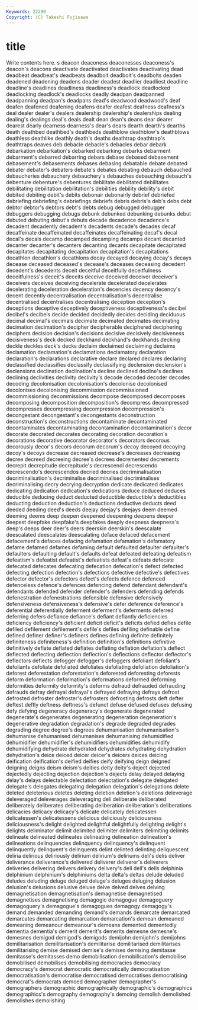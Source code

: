 ```yaml
---
Keywords: 22290 
Copyright: (C) Takeshi Fujisawa
---
```


# title

Write contents here.
s deacon deaconess
deaconesses deaconess's deacon's deacons deactivate deactivated deactivates deactivating dead deadbeat
deadbeat's deadbeats deadbolt deadbolt's deadbolts deaden deadened deadening deadens deader
deadest deadlier deadliest deadline deadline's deadlines deadliness deadliness's deadlock deadlocked
deadlocking deadlock's deadlocks deadly deadpan deadpanned deadpanning deadpan's deadpans dead's
deadwood deadwood's deaf deafen deafened deafening deafens deafer deafest deafness
deafness's deal dealer dealer's dealers dealership dealership's dealerships dealing dealing's
dealings deal's deals dealt dean dean's deans dear dearer dearest
dearly dearness dearness's dear's dears dearth dearth's dearths death deathbed
deathbed's deathbeds deathblow deathblow's deathblows deathless deathlike deathly death's deaths
deathtrap deathtrap's deathtraps deaves deb debacle debacle's debacles debar debark
debarkation debarkation's debarked debarking debarks debarment debarment's debarred debarring debars
debase debased debasement debasement's debasements debases debasing debatable debate debated
debater debater's debaters debate's debates debating debauch debauched debaucheries debauchery
debauchery's debauches debauching debauch's debenture debenture's debentures debilitate debilitated debilitates
debilitating debilitation debilitation's debilities debility debility's debit debited debiting debit's
debits debonair debonairly debrief debriefed debriefing debriefing's debriefings debriefs debris
debris's deb's debs debt debtor debtor's debtors debt's debts debug
debugged debugger debuggers debugging debugs debunk debunked debunking debunks debut
debuted debuting debut's debuts decade decadence decadence's decadent decadently decadent's
decadents decade's decades decaf decaffeinate decaffeinated decaffeinates decaffeinating decaf's decal
decal's decals decamp decamped decamping decamps decant decanted decanter decanter's
decanters decanting decants decapitate decapitated decapitates decapitating decapitation decapitation's decapitations
decathlon decathlon's decathlons decay decayed decaying decay's decays decease deceased
deceased's decease's deceases deceasing decedent decedent's decedents deceit deceitful deceitfully
deceitfulness deceitfulness's deceit's deceits deceive deceived deceiver deceiver's deceivers deceives
deceiving decelerate decelerated decelerates decelerating deceleration deceleration's decencies decency decency's
decent decently decentralisation decentralisation's decentralise decentralised decentralises decentralising deception deception's
deceptions deceptive deceptively deceptiveness deceptiveness's decibel decibel's decibels decide decided
decidedly decides deciding deciduous decimal decimal's decimals decimate decimated decimates
decimating decimation decimation's decipher decipherable deciphered deciphering deciphers decision decision's
decisions decisive decisively decisiveness decisiveness's deck decked deckhand deckhand's deckhands
decking deckle deckles deck's decks declaim declaimed declaiming declaims declamation
declamation's declamations declamatory declaration declaration's declarations declarative declare declared declares
declaring declassified declassifies declassify declassifying declension declension's declensions declination declination's
decline declined decline's declines declining declivities declivity declivity's decode decoded
decoder decodes decoding decolonisation decolonisation's decolonise decolonised decolonises decolonising decommission
decommissioned decommissioning decommissions decompose decomposed decomposes decomposing decomposition decomposition's decompress
decompressed decompresses decompressing decompression decompression's decongestant decongestant's decongestants deconstruction deconstruction's
deconstructions decontaminate decontaminated decontaminates decontaminating decontamination decontamination's decor decorate decorated
decorates decorating decoration decoration's decorations decorative decorator decorator's decorators decorous
decorously decor's decors decorum decorum's decoy decoyed decoying decoy's decoys
decrease decreased decrease's decreases decreasing decree decreed decreeing decree's decrees
decremented decrements decrepit decrepitude decrepitude's decrescendi decrescendo decrescendo's decrescendos decried
decries decriminalisation decriminalisation's decriminalise decriminalised decriminalises decriminalising decry decrying decryption
dedicate dedicated dedicates dedicating dedication dedication's dedications deduce deduced deduces
deducible deducing deduct deducted deductible deductible's deductibles deducting deduction deduction's
deductions deductive deducts deed deeded deeding deed's deeds deejay deejay's
deejays deem deemed deeming deems deep deepen deepened deepening deepens
deeper deepest deepfake deepfake's deepfakes deeply deepness deepness's deep's deeps
deer deer's deers deerskin deerskin's deescalate deescalated deescalates deescalating deface
defaced defacement defacement's defaces defacing defamation defamation's defamatory defame defamed
defames defaming default defaulted defaulter defaulter's defaulters defaulting default's defaults
defeat defeated defeating defeatism defeatism's defeatist defeatist's defeatists defeat's defeats
defecate defecated defecates defecating defecation defecation's defect defected defecting defection
defection's defections defective defective's defectives defector defector's defectors defect's defects
defence defenced defenceless defence's defences defencing defend defendant defendant's defendants
defended defender defender's defenders defending defends defenestration defenestrations defensible defensive
defensively defensiveness defensiveness's defensive's defer deference deference's deferential deferentially deferment
deferment's deferments deferred deferring defers defiance defiance's defiant defiantly deficiencies
deficiency deficiency's deficient deficit deficit's deficits defied defies defile defiled
defilement defilement's defile's defiles defiling definable define defined definer definer's
definers defines defining definite definitely definiteness definiteness's definition definition's definitions
definitive definitively deflate deflated deflates deflating deflation deflation's deflect deflected
deflecting deflection deflection's deflections deflector deflector's deflectors deflects defogger defogger's
defoggers defoliant defoliant's defoliants defoliate defoliated defoliates defoliating defoliation defoliation's
deforest deforestation deforestation's deforested deforesting deforests deform deformation deformation's deformations
deformed deforming deformities deformity deformity's deforms defraud defrauded defrauding defrauds
defray defrayal defrayal's defrayed defraying defrays defrost defrosted defroster defroster's
defrosters defrosting defrosts deft defter deftest deftly deftness deftness's defunct
defuse defused defuses defusing defy defying degeneracy degeneracy's degenerate degenerated
degenerate's degenerates degenerating degeneration degeneration's degenerative degradation degradation's degrade degraded
degrades degrading degree degree's degrees dehumanisation dehumanisation's dehumanise dehumanised dehumanises
dehumanising dehumidified dehumidifier dehumidifier's dehumidifiers dehumidifies dehumidify dehumidifying dehydrate dehydrated
dehydrates dehydrating dehydration dehydration's deice deiced deicer deicer's deicers deices
deicing deification deification's deified deifies deify deifying deign deigned deigning
deigns deism deism's deities deity deity's deject dejected dejectedly dejecting
dejection dejection's dejects delay delayed delaying delay's delays delectable delectation
delectation's delegate delegated delegate's delegates delegating delegation delegation's delegations delete
deleted deleterious deletes deleting deletion deletion's deletions deleverage deleveraged deleverages
deleveraging deli deliberate deliberated deliberately deliberates deliberating deliberation deliberation's deliberations
delicacies delicacy delicacy's delicate delicately delicatessen delicatessen's delicatessens delicious deliciously
deliciousness deliciousness's delight delighted delightful delightfully delighting delight's delights deliminator
delimit delimited delimiter delimiters delimiting delimits delineate delineated delineates delineating
delineation delineation's delineations delinquencies delinquency delinquency's delinquent delinquently delinquent's delinquents
delint delinted delinting deliquescent deliria delirious deliriously delirium delirium's deliriums
deli's delis deliver deliverance deliverance's delivered deliverer deliverer's deliverers deliveries
delivering delivers delivery delivery's dell dell's dells delphinia delphinium delphinium's
delphiniums delta delta's deltas delude deluded deludes deluding deluge deluged
deluge's deluges deluging delusion delusion's delusions delusive deluxe delve delved
delves delving demagnetisation demagnetisation's demagnetise demagnetised demagnetises demagnetising demagogic demagogue
demagoguery demagoguery's demagogue's demagogues demagogy demagogy's demand demanded demanding demand's
demands demarcate demarcated demarcates demarcating demarcation demarcation's demean demeaned demeaning
demeanour demeanour's demeans demented dementedly dementia dementia's demerit demerit's demerits
demesne demesne's demesnes demigod demigod's demigods demijohn demijohn's demijohns demilitarisation
demilitarisation's demilitarise demilitarised demilitarises demilitarising demise demised demise's demises demising
demitasse demitasse's demitasses demo demobilisation demobilisation's demobilise demobilised demobilises demobilising
democracies democracy democracy's democrat democratic democratically democratisation democratisation's democratise democratised
democratises democratising democrat's democrats demoed demographer demographer's demographers demographic demographically
demographic's demographics demographics's demography demography's demoing demolish demolished demolishes demolishing
